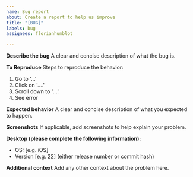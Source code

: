```yaml
---
name: Bug report
about: Create a report to help us improve
title: "[BUG]"
labels: bug
assignees: florianhumblot

---
```


**Describe the bug**
A clear and concise description of what the bug is.

**To Reproduce**
Steps to reproduce the behavior:
1. Go to '...'
2. Click on '....'
3. Scroll down to '....'
4. See error

**Expected behavior**
A clear and concise description of what you expected to happen.

**Screenshots**
If applicable, add screenshots to help explain your problem.

**Desktop (please complete the following information):**
 - OS: [e.g. iOS]
 - Version [e.g. 22] (either release number or commit hash)

**Additional context**
Add any other context about the problem here.
